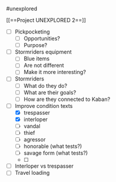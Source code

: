 #unexplored 

[[==Project UNEXPLORED 2==]]

- [ ] Pickpocketing
	- [ ] Opportunities?
	- [ ] Purpose?
- [ ] Stormriders equipment
	- [ ] Blue items
	- [ ] Are not different 
	- [ ] Make it more interesting?
- [ ] Stormriders
	- [ ] What do they do?
	- [ ] What are their goals?
	- [ ] How are they connected to Kaban?
- [ ] Improve condition texts
	- [x] trespasser
	- [x] interloper
	- [ ] vandal
	- [ ] thief
	- [ ] agressor
	- [ ] honorable (what tests?)
	- [ ] savage form (what tests?)
	- [ ] 
- [ ] Interloper vs trespasser
- [ ] Travel loading